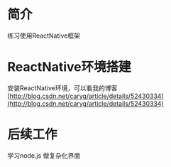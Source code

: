 # 简介
  练习使用ReactNative框架

# ReactNative环境搭建
  安装ReactNative环境，可以看我的博客[http://blog.csdn.net/caryg/article/details/52430334](http://blog.csdn.net/caryg/article/details/52430334)

# 后续工作
  学习node.js
  做复杂化界面
  
